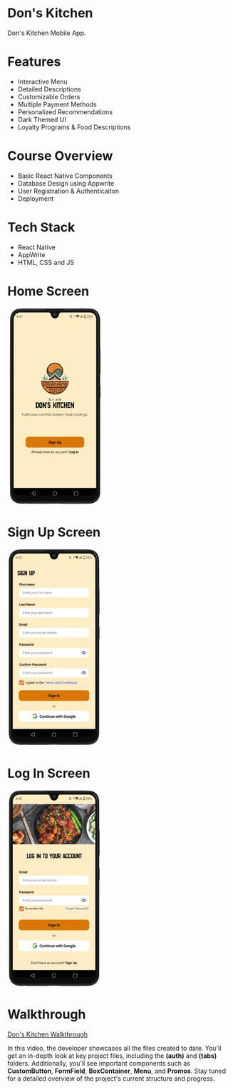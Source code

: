 # Don's Kitchen
Don's Kitchen Mobile App.

# Features
* Interactive Menu
* Detailed Descriptions
* Customizable Orders
* Multiple Payment Methods
* Personalized Recommendations
* Dark Themed UI
* Loyalty Programs & Food Descriptions

# Course Overview
* Basic React Native Components
* Database Design using Appwrite
* User Registration & Authenticaiton
* Deployment

# Tech Stack
* React Native
* AppWrite
* HTML, CSS and JS

# Home Screen
<img src="assets/screenshots/onboarding.png">  

# Sign Up Screen
<img src="assets/screenshots/signup.png">  

# Log In Screen
<img src="assets/screenshots/login.png">  

# Walkthrough 

[Don's Kitchen Walkthrough](https://youtu.be/qv8vzBYoSQo)

In this video, the developer showcases all the files created to date. You'll get an in-depth look at key project files, including the **(auth)** and **(tabs)** folders. Additionally, you'll see important components such as **CustomButton**, **FormField**, **BoxContainer**, **Menu**, and **Promos**. Stay tuned for a detailed overview of the project's current structure and progress.
